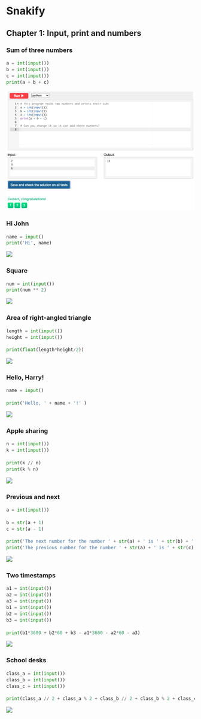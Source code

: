 # Snakify
## Chapter 1: Input, print and numbers

### Sum of three numbers
```.py
a = int(input())
b = int(input())
c = int(input())
print(a + b + c)
```
![](1_1.png)

### Hi John
```.py
name = input()
print('Hi', name)
```
![](1_2.jpg)

### Square
```.py
num = int(input())
print(num ** 2)
```
![](1_3.jpg)

### Area of right-angled triangle
```.py
length = int(input())
height = int(input())

print(float(length*height/2))
```
![](1_4.jpg)

### Hello, Harry!
```.py
name = input()

print('Hello, ' + name + '!' )
```
![](1_5.jpg)

### Apple sharing
```.py
n = int(input())
k = int(input())

print(k // n)
print(k % n)
```
![](1_6.jpg)

### Previous and next
```.py
a = int(input())

b = str(a + 1)
c = str(a - 1)

print('The next number for the number ' + str(a) + ' is ' + str(b) + '.')
print('The previous number for the number ' + str(a) + ' is ' + str(c) + '.')
```
![](1_7.jpg)

### Two timestamps
```.py
a1 = int(input())
a2 = int(input())
a3 = int(input())
b1 = int(input())
b2 = int(input())
b3 = int(input())

print(b1*3600 + b2*60 + b3 - a1*3600 - a2*60 - a3)
```
![](1_8.jpg)

### School desks
```.py
class_a = int(input())
class_b = int(input())
class_c = int(input())

print(class_a // 2 + class_a % 2 + class_b // 2 + class_b % 2 + class_c // 2 + class_c % 2)
```
![](1_9.jpg)










